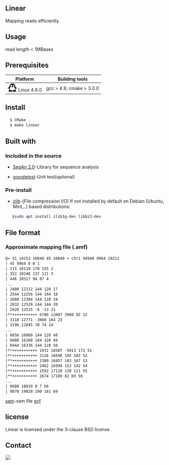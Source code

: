 ## Linear

Mapping reads efficiently. 

## Usage

read length < 1MBases

## Prerequisites

| Platform                                              | Building tools            |
| ----------------------------------------------------- | ------------------------- |
| <img src="images/lx_icon.png" width="30"> Linux 4.9.0 | gcc  > 4.9; cmake > 3.0.0 |

## Install

```bash
  $ CMake .
  $ make linear 
```

## Built with

### Included in the source
- [SeqAn 2.0](<https://seqan.readthedocs.io/en/master/>)-Library for sequence analysis

- [googletest](<https://github.com/google/googletest>)-Unit test(optional)

### Pre-install 
- [zlib](<https://www.zlib.net/>)-(File compression I/O)
If not installed by default on Debian (Ubuntu, Mint,..) based distributions:
```bash
   $sudo apt install zlib1g-dev libbz2-dev
```

## File format
### Approximate mapping file (.amf)

```
@> S1_14253 10049 45 10049 + chr1 44948 9964 19212 
| 45 9964 0 0 1 
| 215 10119 170 155 2 
| 352 10240 137 121 3 
| 446 10327 94 87 4 
...
| 2400 12112 144 128 17 
| 2544 12256 144 144 18 
| 2688 12384 144 128 19 
| 2832 12528 144 144 20 
| 2826 12515 -6 -13 21 
|**+++++++++++ 6786 12607 3960 92 22 
| 3118 12771 -3668 164 23 
| 3196 12845 78 74 24 
...
| 6656 16080 144 128 48 
| 6800 16208 144 128 49 
| 6944 16336 144 128 50 
|**+++++++++++ 1931 16507 -5013 171 51 
|**+++++++++++ 2126 16690 195 183 52 
|**+++++++++++ 2309 16857 183 167 53 
|**+++++++++++ 2462 16999 153 142 54 
|**+++++++++++ 2592 17120 130 121 55 
|**+++++++++++ 2674 17189 82 69 56 
...
| 9680 18839 0 7 68 
| 9870 19020 190 181 69 
```
[sam]()-sam file
[gvf]()

  

## license

Linear is licensed under the 3-clause BSD license

## Contact



<img src="/home/cx/code/linear/linear/images/logo.svg" width="330">





